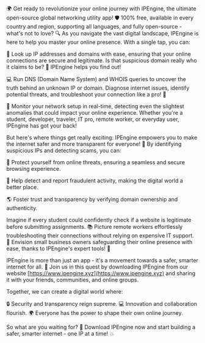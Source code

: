 🌍 Get ready to revolutionize your online journey with IPEngine, the ultimate open-source global networking utility app! 🛡️ 100% free, available in every country and region, supporting all languages, and fully open-source - what's not to love? 🔍 As you navigate the vast digital landscape, IPEngine is here to help you master your online presence. With a single tap, you can:

📡 Look up IP addresses and domains with ease, ensuring that your online connections are secure and legitimate. Is that suspicious domain really who it claims to be? 🤔 IPEngine helps you find out!

💻 Run DNS (Domain Name System) and WHOIS queries to uncover the truth behind an unknown IP or domain. Diagnose internet issues, identify potential threats, and troubleshoot your connection like a pro! 💪

🚀 Monitor your network setup in real-time, detecting even the slightest anomalies that could impact your online experience. Whether you're a student, developer, traveler, IT pro, remote worker, or everyday user, IPEngine has got your back!

But here's where things get really exciting: IPEngine empowers you to make the internet safer and more transparent for everyone! 🌟 By identifying suspicious IPs and detecting scams, you can:

🚫 Protect yourself from online threats, ensuring a seamless and secure browsing experience.

💪 Help detect and report fraudulent activity, making the digital world a better place.

🌎 Foster trust and transparency by verifying domain ownership and authenticity.

Imagine if every student could confidently check if a website is legitimate before submitting assignments. 📚 Picture remote workers effortlessly troubleshooting their connections without relying on expensive IT support. 💼 Envision small business owners safeguarding their online presence with ease, thanks to IPEngine's expert tools! 🏢

IPEngine is more than just an app - it's a movement towards a safer, smarter internet for all. 🌈 Join us in this quest by downloading IPEngine from our website [https://www.ipengine.xyz](https://www.ipengine.xyz) and sharing it with your friends, communities, and online groups.

Together, we can create a digital world where:

🔒 Security and transparency reign supreme.
💻 Innovation and collaboration flourish.
🌍 Everyone has the power to shape their own online journey.

So what are you waiting for? 🚀 Download IPEngine now and start building a safer, smarter internet - one IP at a time! 💥
